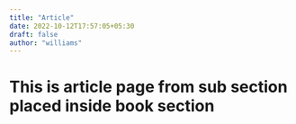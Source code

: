 ```yaml
---
title: "Article"
date: 2022-10-12T17:57:05+05:30
draft: false
author: "williams"
---
```


# This is article page from sub section placed inside book section